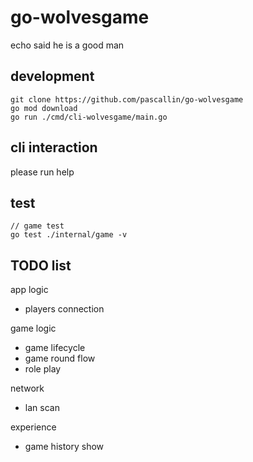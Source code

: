 # go-wolvesgame
echo said he is a good man

## development

```shell script
git clone https://github.com/pascallin/go-wolvesgame
go mod download
go run ./cmd/cli-wolvesgame/main.go
```

## cli interaction

please run help

## test

```shell script
// game test
go test ./internal/game -v
```

## TODO list

app logic
- players connection

game logic
- game lifecycle
- game round flow
- role play

network
- lan scan

experience
- game history show